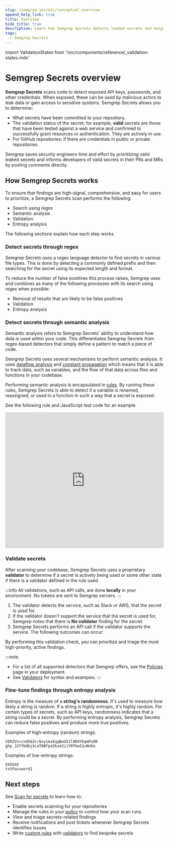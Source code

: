```yaml
---
slug: /semgrep-secrets/conceptual-overview
append_help_link: true
title: Overview
hide_title: true
description: Learn how Semgrep Secrets detects leaked secrets and helps you prioritize what keys to rotate.
tags:
  - Semgrep Secrets
---
```


import ValidationStates from '/src/components/reference/_validation-states.mdx'

# Semgrep Secrets overview

**Semgrep Secrets** scans code to detect exposed API keys, passwords, and other
credentials. When exposed, these can be used by malicious actors to leak data
or gain access to sensitive systems. Semgrep Secrets allows you to determine:

* What secrets have been committed to your repository.
* The validation status of the secret; for example, **valid** secrets are those that have been tested against a web service and
confirmed to successfully grant resources or authentication. They are actively
in use.
* For GitHub repositories: if there are credentials in public or private repositories.

Semgrep saves security engineers time and effort by prioritizing valid leaked secrets and informs developers of valid secrets in their PRs and MRs by posting comments directly.

## How Semgrep Secrets works

To ensure that findings are high-signal, comprehensive, and easy for users to
prioritize, a Semgrep Secrets scan performs the following:

* Search using regex
* Semantic analysis
* Validation
* Entropy analysis

The following sections explain how each step works.

### Detect secrets through regex

Semgrep Secrets uses a regex language detector to find secrets in various file types. This is done by detecting a commonly defined prefix and then searching for the secret using its expected length and format.

To reduce the number of false positives this process raises, Semgrep uses and combines as many of the following processes with its search using regex when possible:

- Removal of results that are likely to be false positives
- Validation
- Entropy analysis

### Detect secrets through semantic analysis

Semantic analysis refers to Semgrep Secrets' ability to understand how data is
used within your code. This differentiates Semgrep Secrets from regex-based
detectors that simply define a pattern to match a piece of code.

Semgrep Secrets uses several mechanisms to perform semantic analysis. It uses
[<i class="fa-regular fa-file-lines"></i> dataflow
analysis](/writing-rules/data-flow/data-flow-overview) and [<i
class="fa-regular fa-file-lines"></i> constant
propagation](/writing-rules/data-flow/constant-propagation) which means that it
is able to track data, such as variables, and the flow of that data across files
and functions in your codebase.

Performing semantic analysis is encapsulated in [<i class="fa-regular
fa-file-lines"></i> rules](/running-rules). By running these rules, Semgrep
Secrets is able to detect if a variable is renamed,
reassigned, or used in a function in such a way that a secret is exposed.

<!-- TODO, rewrite this to be more relevant and use a better example-->
See the following rule and JavaScript test code for an example.

<iframe title="AWS hardcoded access key" src="https://semgrep.dev/embed/editor?snippet=EPj5" width="100%" height="432px" loading="lazy" frameBorder="0"></iframe>
<br />

<!--
The rule detects hardcoded AWS secret access keys. The test code defines an access key in the variable `secret`. Click **<i class="fa-solid fa-play"></i> Run** to see the true positives.
-->

<!-- Some differences between Semgrep Secrets and regex-based scanners include: -->

<!--* **Line 2:** Both can detect the variable name `secret` and its value (token)
  in line 2. * A regex-based scanner may generate a noisy finding from line 2
  even though `secret` has not been passed to any function. * Semgrep Secrets
  doesn't generate a finding because the token hasn't been passed as a
  `secretAccessKey` or similar.
* **Line 7:** Both can detect **line 6**, in which the plain-text secret is
  passed to the `AWS.config.update` function.
* **Line 17:** Both can detect **line 14**, in which `secret` is passed.
* **Line 26:** Semgrep Secrets correctly skips `conf.secret` in **line 21**.
  Regex-based scanners simply looking for matches of the string `secret`
  generate a false positive. -->

### Validate secrets

After scanning your codebase, Semgrep Secrets uses a proprietary
**validator** to determine if a secret is actively being used or some other state if there is a validator defined in the rule used.

:::info
All validations, such as API calls, are done **locally** in your environment. No tokens are sent to Semgrep servers.
:::

1. The validator detects the service, such as Slack or AWS, that the secret
   is used for.
2. If the validator doesn't support the service that the secret is used
   for, Semgrep notes that there is **No validator** finding for the secret.
3. Semgrep Secrets performs an API
  call if the validator supports the service. The following outcomes can occur:
   <ValidationStates />

By performing this validation check, you can prioritize and triage the most
high-priority, active findings.

:::note
- For a list of all supported detectors that Semgrep offers, see the [Policies](/semgrep-secrets/policies) page in your deployment.
- See [Validators](/semgrep-secrets/validators) for syntax and examples.
:::

### Fine-tune findings through entropy analysis

Entropy is the measure of a **string's randomness**. It's used to measure how
likely a string is random. If a string is highly entropic, it's highly
random. For certain types of secrets, such as API keys, randomness indicates
that a string could be a secret. By performing entropy analysis, Semgrep Secrets
can reduce false positives and produce more true positives.

Examples of high-entropy (random) strings:

```
VERZVs+/nd56Z+/Qxy1mzEqqBwUS1l9D4YbqmPoOß
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
```

Examples of low-entropy strings:

```
XXXXXX
txtPassword1
```

## Next steps

See [<i class="fa-regular fa-file-lines"></i> Scan for secrets](/semgrep-secrets/getting-started) to learn how to:
* Enable secrets scanning for your repositories
* Manage the rules in your [policy](/semgrep-secrets/policies) to control how your scan runs.
* View and triage secrets-related findings
* Receive notifications and post tickets whenever Semgrep Secrets identifies issues
* Write [custom rules](/semgrep-secrets/rules) with [validators](/semgrep-secrets/validators) to find bespoke secrets
